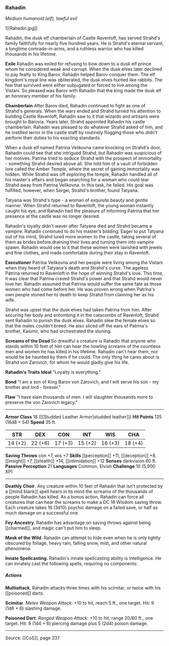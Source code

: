 ### Rahadin
_Medium humanoid (elf), lawful evil_

![[Rahadin.jpg]]

Rahadin, the dusk elf chamberlain of Castle Ravenloft, has served Strahd's family faithfully for nearly five hundred years. He is Strahd's eternal servant, a longtime comrade-in-arms, and a ruthless warrior who has killed thousands in his lifetime.

**Exile** Rahadin was exiled for refusing to bow down to a dusk elf prince whom he considered weak and corrupt. When the dusk elves later declined to pay fealty to King Barov, Rahadin helped Barov conquer them. The elf kingdom's royal line was obliterated, the dusk elves hunted like rabbits. The few that survived were either subjugated or forced to live among the Vistani. So pleased was Barov with Rahadin that the king made the dusk elf an honorary member of his family.


**Chamberlain** After Barov died, Rahadin continued to fight as one of Strahd's generals. When the wars ended and Strahd turned his attention to building Castle Ravenloft, Rahadin saw to it that wizards and artisans were brought to Barovia. Years later, Strahd appointed Rahadin his castle chamberlain. Rahadin was pleased to do whatever Strahd asked of him, and he instilled terror in the castle staff by routinely flogging those who didn't perform their duties to his exacting standards.

When a dusk elf named Patrina Velikovna came knocking on Strahd's door, Rahadin could see that she intrigued Strahd, but Rahadin was suspicious of her motives. Patrina tried to seduce Strahd with the prospect of immortality - something Strahd desired above all. She told him of a vault of forbidden lore called the Amber Temple, where the secret of gaining immortality was hidden. While Strahd was off exploring the temple, Rahadin handled all of his master's affairs and began searching for a woman who could tear Strahd away from Patrina Velikovna. In this task, he failed. His goal was fulfilled, however, when Sergei, Strahd's brother, found Tatyana.

Tatyana was Strahd's type - a woman of exquisite beauty and gentle manner. When Strahd returned to Ravenloft, the young woman instantly caught his eye, and Rahadin had the pleasure of informing Patrina that her presence at the castle was no longer desired.

Rahadin's loyalty didn't waver after Tatyana died and Strahd became a vampire. Rahadin continued to do his master's bidding. Eager to put Tatyana out of his mind, Strahd lured more women to the castle, taking several of them as brides before draining their lives and turning them into vampire spawn. Rahadin would see to it that these women were lavished with jewels and fine clothes, and made comfortable during their stay in Ravenloft.


**Executioner** Patrina Velikovna and her people were living among the Vistani when they heard of Tatyana's death and Strahd's curse. The ageless Patrina returned to Ravenloft in the hope of winning Strahd's love. This time, it was clear that Patrina craved Strahd's power and that Strahd would never love her. Rahadin assumed that Patrina would suffer the same fate as those women who had come before her. He was proven wrong when Patrina's own people stoned her to death to keep Strahd from claiming her as his wife.

Strahd was upset that the dusk elves had taken Patrina from him. After securing her body and entombing it in the catacombs of Ravenloft, Strahd sent Rahadin to punish the dusk elves. Rahadin slew the female elves so that the males couldn't breed. He also sliced off the ears of Patrina's brother, Kasimir, who had orchestrated the stoning.


**Screams of the Dead** So dreadful a creature is Rahadin that anyone who stands within 10 feet of him can hear the howling screams of the countless men and women he has killed in his lifetime. Rahadin can't hear them, nor would he be haunted by them if he could. The only thing he cares about is Strahd von Zarovich, for whom he would gladly give his life.



**Rahadin's Traits** **Ideal** "Loyalty is everything."


**Bond** "I am a son of King Barov von Zarovich, and I will serve his son - my brother and lord - forever."


**Flaw** "I have slain thousands of men. I will slaughter thousands more to preserve the von Zarovich legacy."







---

**Armor Class** 18 ([[Studded Leather Armor|studded leather]])
**Hit Points** 135 (18d8 + 54)
**Speed** 35 ft.

| STR     | DEX     | CON     | INT     | WIS     | CHA     |
|---------|---------|---------|---------|---------|---------|
| 14 (+2) | 22 (+6) | 17 (+3) | 15 (+2) | 16 (+3) | 18 (+4) |

**Saving Throws** con +7, wis +7
**Skills** [[perception]] +11, [[deception]] +8, [[insight]] +7, [[stealth]] +14, [[intimidation]] +12
**Senses** darkvision 60 ft.
**Passive Perception** 21
**Languages** Common, Elvish
**Challenge** 10 (5,900 XP)

---

**Deathly Choir**. Any creature within 10 feet of Rahadin that isn't protected by a [[mind blank]] spell hears in its mind the screams of the thousands of people Rahadin has killed. As a bonus action, Rahadin can force all creatures that can hear the screams to make a DC 16 Wisdom saving throw. Each creature takes 16 (3d10) psychic damage on a failed save, or half as much damage on a successful one.

**Fey Ancestry**. Rahadin has advantage on saving throws against being [[charmed]], and magic can't put him to sleep.

**Mask of the Wild**. Rahadin can attempt to hide even when he is only lightly obscured by foliage, heavy rain, falling snow, mist, and other natural phenomena.

**Innate Spellcasting.** Rahadin's innate spellcasting ability is Intelligence. He can innately cast the following spells, requiring no components:

##### Actions
**Multiattack**. Rahadin attacks three times with his scimitar, or twice with his [[poisoned]] darts.

**Scimitar**. _Melee Weapon Attack:_ +10 to hit, reach 5 ft., one target. Hit: 9 (1d6 + 6) slashing damage.

**Poisoned Dart**. _Ranged Weapon Attack:_ +10 to hit, range 20/60 ft., one target. Hit: 8 (1d4 + 6) piercing damage plus 5 (2d4) poison damage.


---

Source: [[CoS]], page 237